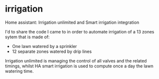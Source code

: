 # irrigation

Home assistant: Irrigation unlimited and Smart irrigation integration

I'd to share the code I came to in order to automate irrigation of a 13 zones sytem that is made of:
- One lawn watered by a sprinkler
- 12 separate zones watered by drip lines

Irrigation unlimited is managing the control of all valves and the related timings, whilst HA smart irrigation is used to compute once a day the lawn watering time.
